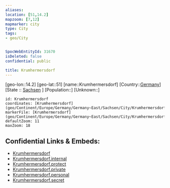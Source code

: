 ```yaml
---
aliases: 
location: [51,14.2]
mapzoom: [7,12] 
mapmarker: city 
type: City
tags:
- geo/City


SpocWebEntityId: 31670
isDeleted: false
confidential: public

title: Krumhermersdorf
---
```

[geo-lon::14.2]
[geo-lat::51]
[name::Krumhermersdorf]
[Country::[Germany](geo/Continent/Europe/Germany.md)]
[State :: [Sachsen](geo/Continent/Europe/Germany/Germany~East/Sachsen.md) ]
[Population::]
[Unknown::]


```leaflet
id: Krumhermersdorf
coordinates: [Krumhermersdorf](geo/Continent/Europe/Germany/Germany~East/Sachsen/City/Krumhermersdorf.md)
markerFile: [Krumhermersdorf](geo/Continent/Europe/Germany/Germany~East/Sachsen/City/Krumhermersdorf.md)
defaultZoom: 11 
maxZoom: 18
```


## Confidential Links & Embeds: 
- [Krumhermersdorf](../../../../../../../../_public/geo/Continent/Europe/Germany/Germany~East/Sachsen/City/Krumhermersdorf.md) 
- [Krumhermersdorf.internal](../../../../../../../../_internal/geo/Continent/Europe/Germany/Germany~East/Sachsen/City/Krumhermersdorf.internal.md) 
- [Krumhermersdorf.protect](../../../../../../../../_protect/geo/Continent/Europe/Germany/Germany~East/Sachsen/City/Krumhermersdorf.protect.md) 
- [Krumhermersdorf.private](../../../../../../../../_private/geo/Continent/Europe/Germany/Germany~East/Sachsen/City/Krumhermersdorf.private.md) 
- [Krumhermersdorf.personal](../../../../../../../../_personal/geo/Continent/Europe/Germany/Germany~East/Sachsen/City/Krumhermersdorf.personal.md) 
- [Krumhermersdorf.secret](../../../../../../../../_secret/geo/Continent/Europe/Germany/Germany~East/Sachsen/City/Krumhermersdorf.secret.md) 
